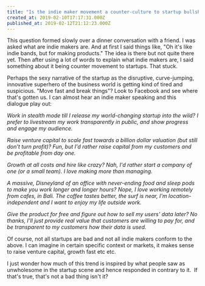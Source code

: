 ```yaml
---
title: "Is the indie maker movement a counter-culture to startup bullsh*t?"
created_at: 2019-02-10T17:17:31.000Z
published_at: 2019-02-12T21:12:23.000Z
---
```

This question formed slowly over a dinner conversation with a friend. I was asked what are indie makers are. And at first I said things like, "Oh it's like indie bands, but for making products." The idea is there but not quite there yet. Then after using a lot of words to explain what indie makers are, I said something about it being counter movement to startups. That stuck. 

  

Perhaps the sexy narrative of the startup as the disruptive, curve-jumping, innovative superhero of the business world is getting kind of tired and suspicious. "Move fast and break things"? Look to Facebook and see where that's gotten us. I can almost hear an indie maker speaking and this dialogue play out:

  

_Work in stealth mode till I release my world-changing startup into the wild? I prefer to livestream my work transparently in public, and show progress and engage my audience._

_Raise venture capital to scale fast towards a billion dollar valuation (but still don't turn profit)? Fun, but I'd rather raise capital from my customers and be profitable from day one._ 

_Growth at all costs and hire like crazy? Nah, I'd rather start a company of one (or a small team). I love making more than managing._

_A massive, Disneyland of an office with never-ending food and sleep pods to make you work longer and longer hours? Nope, I love working remotely from cafes, in Bali. The coffee tastes better, the surf is near, I'm location-independent and I want to enjoy my life outside work._

_Give the product for free and figure out how to sell my users' data later? No thanks, I'll just provide real value that customers are willing to pay for, and be transparent to my customers how their data is used._ 

  

Of course, not all startups are bad and not all indie makers conform to the above. I can imagine in certain specific context or markets, it makes sense to raise venture capital, growth fast etc etc. 

  

I just wonder how much of this trend is inspired by what people saw as unwholesome in the startup scene and hence responded in contrary to it.  If that's true, that's not a bad thing isn't it?
